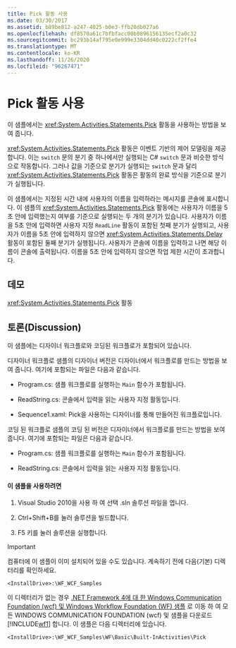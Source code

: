 ```yaml
---
title: Pick 활동 사용
ms.date: 03/30/2017
ms.assetid: b89be812-a247-4025-b0e3-ffb20db027a6
ms.openlocfilehash: df8570a61c7bfbfacc00b0896156135ecf2a0c32
ms.sourcegitcommit: bc293b14af795e0e999e3304dd40c0222cf2ffe4
ms.translationtype: MT
ms.contentlocale: ko-KR
ms.lasthandoff: 11/26/2020
ms.locfileid: "96267471"
---
```

# <a name="using-the-pick-activity"></a>Pick 활동 사용

이 샘플에서는 <xref:System.Activities.Statements.Pick> 활동을 사용하는 방법을 보여 줍니다.

 <xref:System.Activities.Statements.Pick> 활동은 이벤트 기반의 제어 모델링을 제공합니다. 이는 `switch` 문의 분기 중 하나에서만 실행되는 C# `switch` 문과 비슷한 방식으로 작동합니다. 그러나 값을 기준으로 분기가 실행되는 `switch` 문과 달리 <xref:System.Activities.Statements.Pick> 활동은 활동의 완료 방식을 기준으로 분기가 실행됩니다.

 이 샘플에서는 지정된 시간 내에 사용자의 이름을 입력하라는 메시지를 콘솔에 표시합니다. 이 샘플의 <xref:System.Activities.Statements.Pick> 활동에는 사용자가 이름을 5초 안에 입력했는지 여부를 기준으로 실행되는 두 개의 분기가 있습니다. 사용자가 이름을 5초 안에 입력하면 사용자 지정 `ReadLine` 활동이 포함된 첫째 분기가 실행되고, 사용자가 이름을 5초 안에 입력하지 않으면 <xref:System.Activities.Statements.Delay> 활동이 포함된 둘째 분기가 실행됩니다. 사용자가 콘솔에 이름을 입력하고 나면 해당 이름이 콘솔에 출력됩니다. 이름을 5초 안에 입력하지 않으면 작업 제한 시간이 초과합니다.

## <a name="demonstrates"></a>데모

 <xref:System.Activities.Statements.Pick> 활동

## <a name="discussion"></a>토론(Discussion)

 이 샘플에는 디자이너 워크플로와 코딩된 워크플로가 포함되어 있습니다.

 디자이너 워크플로 샘플의 디자이너 버전은 디자이너에서 워크플로를 만드는 방법을 보여 줍니다. 여기에 포함되는 파일은 다음과 같습니다.

- Program.cs: 샘플 워크플로를 실행하는 `Main` 함수가 포함됩니다.

- ReadString.cs: 콘솔에서 입력을 읽는 사용자 지정 활동입니다.

- Sequence1.xaml: Pick을 사용하는 디자이너를 통해 만들어진 워크플로입니다.

 코딩 된 워크플로 샘플의 코딩 된 버전은 디자이너에서 워크플로를 만드는 방법을 보여 줍니다. 여기에 포함되는 파일은 다음과 같습니다.

- Program.cs: 샘플 워크플로를 실행하는 `Main` 함수가 포함됩니다.

- ReadString.cs: 콘솔에서 입력을 읽는 사용자 지정 활동입니다.

#### <a name="to-use-this-sample"></a>이 샘플을 사용하려면

1. Visual Studio 2010을 사용 하 여 선택 .sln 솔루션 파일을 엽니다.

2. Ctrl+Shift+B를 눌러 솔루션을 빌드합니다.

3. F5 키를 눌러 솔루션을 실행합니다.

> [!IMPORTANT]
> 컴퓨터에 이 샘플이 이미 설치되어 있을 수도 있습니다. 계속하기 전에 다음(기본) 디렉터리를 확인하세요.  
>
> `<InstallDrive>:\WF_WCF_Samples`  
>
> 이 디렉터리가 없는 경우 [.NET Framework 4에 대 한 Windows Communication Foundation (wcf) 및 Windows Workflow Foundation (WF) 샘플](https://www.microsoft.com/download/details.aspx?id=21459) 로 이동 하 여 모든 WINDOWS COMMUNICATION FOUNDATION (wcf) 및 샘플을 다운로드 [!INCLUDE[wf1](../../../../includes/wf1-md.md)] 합니다. 이 샘플은 다음 디렉터리에 있습니다.  
>
> `<InstallDrive>:\WF_WCF_Samples\WF\Basic\Built-InActivities\Pick`
